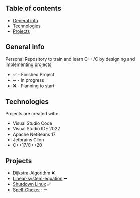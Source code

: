 ## Table of contents
* [General info](#general-info)
* [Technologies](#technologies)
* [Projects](#projects)

## General info
Personal Repository to train and learn C++/C by designing and implementing projects
* ✅ - Finished Project
* ➖ - In progress
* ❌ - Planning to start
## Technologies
Projects are created with:
* Visual Studio Code
* Visual Studio IDE 2022
* Apache NetBeans 17
* Jetbrains Clion
* C++17/C++20
	
## Projects
* [Dijkstra-Algorithm](Dijkstra-Algorithm)  ❌
* [Linear-system-equation](Linear-system-equation) ➖
* [Shutdown Linux](Apagar-Linux) ✅
* [Spell-Cheker](Spell-Checker) : ➖

